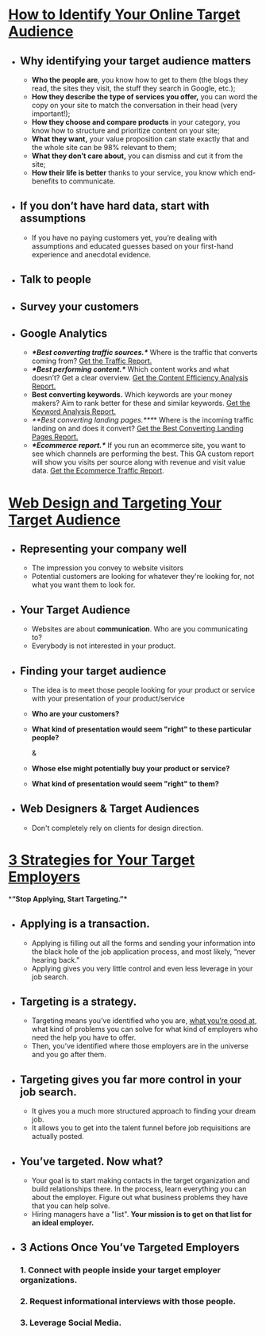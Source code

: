 # [How to Identify Your Online Target Audience](https://conversionxl.com/how-to-identify-your-online-target-audience-and-sell-more/)

- ## Why identifying your target audience matters

  - **Who the people are**, you know how to get to them (the blogs they read, the sites they visit, the stuff they search in Google, etc.);
  - **How they describe the type of services you offer,** you can word the copy on your site to match the conversation in their head (very important!);
  - **How they choose and compare products** in your category, you know how to structure and prioritize content on your site;
  - **What they want,** your value proposition can state exactly that and the whole site can be 98% relevant to them;
  - **What they don’t care about,** you can dismiss and cut it from the site;
  - **How their life is better** thanks to your service, you know which end-benefits to communicate.

  

- ## If you don’t have hard data, start with assumptions

  - If you have no paying customers yet, you’re dealing with assumptions and educated guesses based on your first-hand experience and anecdotal evidence.

- ## Talk to people

- ## Survey your customers

- ## Google Analytics

  - ***\*Best converting traffic sources.\**** Where is the traffic that converts coming from? [Get the Traffic Report.](https://www.google.com/analytics/web/permalink?uid=3h3WZktdT_iz2U8bqo4a2Q)
  - ***\*Best performing content.\**** Which content works and what doesn’t? Get a clear overview. [Get the Content Efficiency Analysis Report.](https://www.google.com/analytics/web/permalink?uid=LwyPayPLQGW9sexqO1WnJA)
  - **Best converting keywords.** Which keywords are your money makers? Aim to rank better for these and similar keywords. [Get the Keyword Analysis Report.](https://www.google.com/analytics/web/permalink?type=custom_report&uid=KisQj0PlRYymBJ_7uo0FHg)
  - ***\**\*Best converting landing pages.\*\**\*** Where is the incoming traffic landing on and does it convert? [Get the Best Converting Landing Pages Report.](https://www.google.com/analytics/web/permalink?uid=Q_AjAGhzStmN9-_XaEQhoQ)
  - ***\*Ecommerce report.\**** If you run an ecommerce site, you want to see which channels are performing the best. This GA custom report will show you visits per source along with revenue and visit value data. [Get the Ecommerce Traffic Report](https://www.google.com/analytics/web/permalink?type=custom_report&uid=7D6bwIWjR2C6K-h19m-xdg).

# [Web Design and Targeting Your Target Audience](http://dianev.com/web-design-help/web_design_basics/target_audience.html)

- ## **Representing your company well**

  - The impression you convey to website visitors
  - Potential customers are looking for whatever they're looking for, not what you want them to look for.

- ## Your Target Audience

  - Websites are about **communication**. Who are you communicating to?
  - Everybody is not interested in your product.

- ## Finding your target audience

  - The idea is to meet those people looking for your product or service with your presentation of your product/service

  - **Who are your customers?**

  - **What kind of presentation would seem "right" to these particular people?**

    &

  - **Whose else might potentially buy your product or service?**

  - **What kind of presentation would seem "right" to them?**

- ## Web Designers & Target Audiences

  - Don't completely rely on clients for design direction.

# [3 Strategies for Your Target Employers](http://www.leamcleod.com/3-strategies-for-your-target-employers/)

***“Stop Applying, Start Targeting.”\***

- ## Applying is a transaction.

  - Applying is filling out all the forms and sending your information into the black hole of the job application process, and most likely, “never hearing back.”
  - Applying gives you very little control and even less leverage in your job search.

- ## Targeting is a strategy.

  - Targeting means you’ve identified who you are, [what you’re good at](https://www.leamcleod.com/how-to-brag-about-yourself-to-employers/), what kind of problems you can solve for what kind of employers who need the help you have to offer.
  - Then, you’ve identified where those employers are in the universe and you go after them.

- ## Targeting gives you far more control in your job search.

  - It gives you a much more structured approach to finding your dream job.
  - It allows you to get into the talent funnel before job requisitions are actually posted. 

- ## You’ve targeted. Now what?

  - Your goal is to start making contacts in the target organization and build relationships there. In the process, learn everything you can about the employer. Figure out what business problems they have that you can help solve.
  - Hiring managers have a "list". **Your mission is to get on that list for an ideal employer.**

- ## 3 Actions Once You’ve Targeted Employers

  ### 1. Connect with people inside your target employer organizations.

  ### 2. Request informational interviews with those people.

  ### 3. Leverage Social Media.

  

